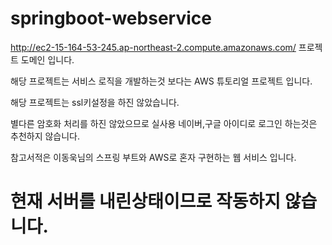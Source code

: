 # springboot-webservice
http://ec2-15-164-53-245.ap-northeast-2.compute.amazonaws.com/ 프로젝트 도메인 입니다.

해당 프로젝트는 서비스 로직을 개발하는것 보다는 AWS 튜토리얼 프로젝트 입니다.

해당 프로젝트는 ssl키설정을 하진 않았습니다.

별다른 암호화 처리를 하진 않았으므로 실사용 네이버,구글 아이디로 로그인 하는것은 추천하지 않습니다.

참고서적은 이동욱님의 스프링 부트와 AWS로 혼자 구현하는 웹 서비스 입니다.

# 현재 서버를 내린상태이므로 작동하지 않습니다.
